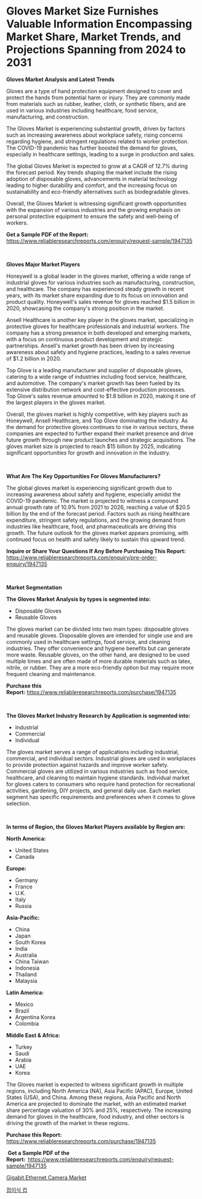 <p><h1>Gloves Market Size Furnishes Valuable Information Encompassing Market Share, Market Trends, and Projections Spanning from 2024 to 2031</h1></p><p><strong>Gloves Market Analysis and Latest Trends</strong></p>
<p><p>Gloves are a type of hand protection equipment designed to cover and protect the hands from potential harm or injury. They are commonly made from materials such as rubber, leather, cloth, or synthetic fibers, and are used in various industries including healthcare, food service, manufacturing, and construction.</p><p>The Gloves Market is experiencing substantial growth, driven by factors such as increasing awareness about workplace safety, rising concerns regarding hygiene, and stringent regulations related to worker protection. The COVID-19 pandemic has further boosted the demand for gloves, especially in healthcare settings, leading to a surge in production and sales.</p><p>The global Gloves Market is expected to grow at a CAGR of 12.7% during the forecast period. Key trends shaping the market include the rising adoption of disposable gloves, advancements in material technology leading to higher durability and comfort, and the increasing focus on sustainability and eco-friendly alternatives such as biodegradable gloves.</p><p>Overall, the Gloves Market is witnessing significant growth opportunities with the expansion of various industries and the growing emphasis on personal protective equipment to ensure the safety and well-being of workers.</p></p>
<p><strong>Get a Sample PDF of the Report:&nbsp;</strong> <a href="https://www.reliableresearchreports.com/enquiry/request-sample/1947135">https://www.reliableresearchreports.com/enquiry/request-sample/1947135</a></p>
<p>&nbsp;</p>
<p><strong>Gloves Major Market Players</strong></p>
<p><p>Honeywell is a global leader in the gloves market, offering a wide range of industrial gloves for various industries such as manufacturing, construction, and healthcare. The company has experienced steady growth in recent years, with its market share expanding due to its focus on innovation and product quality. Honeywell's sales revenue for gloves reached $1.5 billion in 2020, showcasing the company's strong position in the market.</p><p>Ansell Healthcare is another key player in the gloves market, specializing in protective gloves for healthcare professionals and industrial workers. The company has a strong presence in both developed and emerging markets, with a focus on continuous product development and strategic partnerships. Ansell's market growth has been driven by increasing awareness about safety and hygiene practices, leading to a sales revenue of $1.2 billion in 2020.</p><p>Top Glove is a leading manufacturer and supplier of disposable gloves, catering to a wide range of industries including food service, healthcare, and automotive. The company's market growth has been fueled by its extensive distribution network and cost-effective production processes. Top Glove's sales revenue amounted to $1.8 billion in 2020, making it one of the largest players in the gloves market.</p><p>Overall, the gloves market is highly competitive, with key players such as Honeywell, Ansell Healthcare, and Top Glove dominating the industry. As the demand for protective gloves continues to rise in various sectors, these companies are expected to further expand their market presence and drive future growth through new product launches and strategic acquisitions. The gloves market size is projected to reach $15 billion by 2025, indicating significant opportunities for growth and innovation in the industry.</p></p>
<p>&nbsp;</p>
<p><strong>What Are The Key Opportunities For Gloves Manufacturers?</strong></p>
<p><p>The global gloves market is experiencing significant growth due to increasing awareness about safety and hygiene, especially amidst the COVID-19 pandemic. The market is projected to witness a compound annual growth rate of 10.9% from 2021 to 2026, reaching a value of $20.5 billion by the end of the forecast period. Factors such as rising healthcare expenditure, stringent safety regulations, and the growing demand from industries like healthcare, food, and pharmaceuticals are driving this growth. The future outlook for the gloves market appears promising, with continued focus on health and safety likely to sustain this upward trend.</p></p>
<p><strong>Inquire or Share Your Questions If Any Before Purchasing This Report:</strong> <a href="https://www.reliableresearchreports.com/enquiry/pre-order-enquiry/1947135">https://www.reliableresearchreports.com/enquiry/pre-order-enquiry/1947135</a></p>
<p>&nbsp;</p>
<p><strong>Market Segmentation</strong></p>
<p><strong>The Gloves Market Analysis by types is segmented into:</strong></p>
<p><ul><li>Disposable Gloves</li><li>Reusable Gloves</li></ul></p>
<p><p>The gloves market can be divided into two main types: disposable gloves and reusable gloves. Disposable gloves are intended for single use and are commonly used in healthcare settings, food service, and cleaning industries. They offer convenience and hygiene benefits but can generate more waste. Reusable gloves, on the other hand, are designed to be used multiple times and are often made of more durable materials such as latex, nitrile, or rubber. They are a more eco-friendly option but may require more frequent cleaning and maintenance.</p></p>
<p><strong>Purchase this Report:&nbsp;</strong><a href="https://www.reliableresearchreports.com/purchase/1947135">https://www.reliableresearchreports.com/purchase/1947135</a></p>
<p>&nbsp;</p>
<p><strong>The Gloves Market Industry Research by Application is segmented into:</strong></p>
<p><ul><li>Industrial</li><li>Commercial</li><li>Individual</li></ul></p>
<p><p>The gloves market serves a range of applications including industrial, commercial, and individual sectors. Industrial gloves are used in workplaces to provide protection against hazards and improve worker safety. Commercial gloves are utilized in various industries such as food service, healthcare, and cleaning to maintain hygiene standards. Individual market for gloves caters to consumers who require hand protection for recreational activities, gardening, DIY projects, and general daily use. Each market segment has specific requirements and preferences when it comes to glove selection.</p></p>
<p>&nbsp;</p>
<p><strong>In terms of Region, the Gloves Market Players available by Region are:</strong></p>
<p>
    <p> <strong> North America: </strong>
        <ul>
            <li>United States</li>
            <li>Canada</li>
        </ul>
        </p> 
    <p> <strong> Europe: </strong>
        <ul>
            <li>Germany</li>
            <li>France</li>
            <li>U.K.</li>
            <li>Italy</li>
            <li>Russia</li>
        </ul>
        </p> 
    <p> <strong> Asia-Pacific: </strong>
        <ul>
            <li>China</li>
            <li>Japan</li>
            <li>South Korea</li>
            <li>India</li>
            <li>Australia</li>
            <li>China Taiwan</li>
            <li>Indonesia</li>
            <li>Thailand</li>
            <li>Malaysia</li>
        </ul>
        </p> 
    <p> <strong> Latin America: </strong>
        <ul>
            <li>Mexico</li>
            <li>Brazil</li>
            <li>Argentina Korea</li>
            <li>Colombia</li>
        </ul>
        </p> 
    <p> <strong> Middle East & Africa: </strong>
        <ul>
            <li>Turkey</li>
            <li>Saudi</li>
            <li>Arabia</li>
            <li>UAE</li>
            <li>Korea</li>
        </ul>
    </p>
    </p>
<p><p>The Gloves market is expected to witness significant growth in multiple regions, including North America (NA), Asia Pacific (APAC), Europe, United States (USA), and China. Among these regions, Asia Pacific and North America are projected to dominate the market, with an estimated market share percentage valuation of 30% and 25%, respectively. The increasing demand for gloves in the healthcare, food industry, and other sectors is driving the growth of the market in these regions.</p></p>
<p><strong>Purchase this Report: </strong><a href="https://www.reliableresearchreports.com/purchase/1947135">https://www.reliableresearchreports.com/purchase/1947135</a></p>
<p>&nbsp;<strong>Get a Sample PDF of the Report:&nbsp;&nbsp;</strong><a href="https://www.reliableresearchreports.com/enquiry/request-sample/1947135">https://www.reliableresearchreports.com/enquiry/request-sample/1947135</a></p>
<p><strong></strong></p>
<p><p><a href="https://github.com/nancykennedykellievqfqt2/Market-Research-Report-List-1/blob/main/gigabit-ethernet-camera-market.md">Gigabit Ethernet Camera Market</a></p><p><a href="https://medium.com/@constantinvon/%EB%94%94%EC%BD%94%EB%94%A9-%EC%A0%91%EC%9D%B4%EC%8B%9D-%EC%BB%B5-%EC%8B%9C%EC%9E%A5-%EC%A7%80%ED%91%9C-%EC%8B%9C%EC%9E%A5-%EC%A0%90%EC%9C%A0%EC%9C%A8-%ED%8A%B8%EB%A0%8C%EB%93%9C-%EB%B0%8F-%EC%84%B1%EC%9E%A5-%ED%8C%A8%ED%84%B4-350e878ec4b6">접이식 컵</a></p></p>